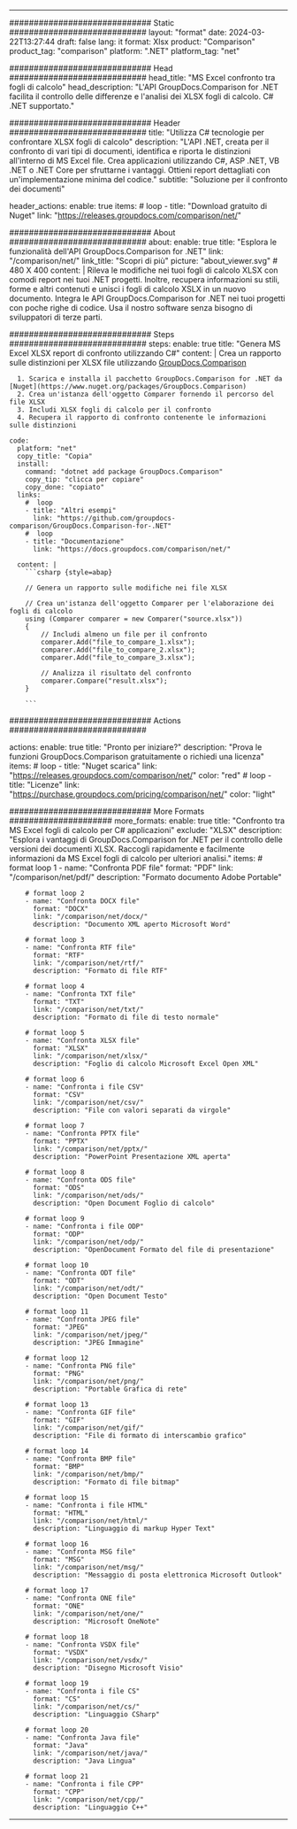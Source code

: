 
---
############################# Static ############################
layout: "format"
date:  2024-03-22T13:27:44
draft: false
lang: it
format: Xlsx
product: "Comparison"
product_tag: "comparison"
platform: ".NET"
platform_tag: "net"

############################# Head ############################
head_title: "MS Excel confronto tra fogli di calcolo"
head_description: "L'API GroupDocs.Comparison for .NET facilita il controllo delle differenze e l'analisi dei XLSX fogli di calcolo. C# .NET supportato."

############################# Header ############################
title: "Utilizza C# tecnologie per confrontare XLSX fogli di calcolo" 
description: "L'API .NET, creata per il confronto di vari tipi di documenti, identifica e riporta le distinzioni all'interno di MS Excel file. Crea applicazioni utilizzando C#, ASP .NET, VB .NET o .NET Core per sfruttarne i vantaggi. Ottieni report dettagliati con un'implementazione minima del codice."
subtitle: "Soluzione per il confronto dei documenti" 

header_actions:
  enable: true
  items:
    #  loop
    - title: "Download gratuito di Nuget"
      link: "https://releases.groupdocs.com/comparison/net/"
      
############################# About ############################
about:
    enable: true
    title: "Esplora le funzionalità dell'API GroupDocs.Comparison for .NET"
    link: "/comparison/net/"
    link_title: "Scopri di più"
    picture: "about_viewer.svg" # 480 X 400
    content: |
       Rileva le modifiche nei tuoi fogli di calcolo XLSX con comodi report nei tuoi .NET progetti. Inoltre, recupera informazioni su stili, forme e altri contenuti e unisci i fogli di calcolo XSLX in un nuovo documento. Integra le API GroupDocs.Comparison for .NET nei tuoi progetti con poche righe di codice. Usa il nostro software senza bisogno di sviluppatori di terze parti.

############################# Steps ############################
steps:
    enable: true
    title: "Genera MS Excel XLSX report di confronto utilizzando C#"
    content: |
      Crea un rapporto sulle distinzioni per XLSX file utilizzando [GroupDocs.Comparison](https://products.groupdocs.com/comparison/net/)
      
      1. Scarica e installa il pacchetto GroupDocs.Comparison for .NET da [Nuget](https://www.nuget.org/packages/GroupDocs.Comparison)
      2. Crea un'istanza dell'oggetto Comparer fornendo il percorso del file XLSX
      3. Includi XLSX fogli di calcolo per il confronto
      4. Recupera il rapporto di confronto contenente le informazioni sulle distinzioni
   
    code:
      platform: "net"
      copy_title: "Copia"
      install:
        command: "dotnet add package GroupDocs.Comparison"
        copy_tip: "clicca per copiare"
        copy_done: "copiato"
      links:
        #  loop
        - title: "Altri esempi"
          link: "https://github.com/groupdocs-comparison/GroupDocs.Comparison-for-.NET"
        #  loop
        - title: "Documentazione"
          link: "https://docs.groupdocs.com/comparison/net/"
          
      content: |
        ```csharp {style=abap}

        // Genera un rapporto sulle modifiche nei file XLSX

        // Crea un'istanza dell'oggetto Comparer per l'elaborazione dei fogli di calcolo
        using (Comparer comparer = new Comparer("source.xlsx"))
        {
            // Includi almeno un file per il confronto
        	comparer.Add("file_to_compare_1.xlsx");
            comparer.Add("file_to_compare_2.xlsx");
            comparer.Add("file_to_compare_3.xlsx");

            // Analizza il risultato del confronto
            comparer.Compare("result.xlsx"); 
        }
        
        ```            

############################# Actions ############################

actions:
  enable: true
  title: "Pronto per iniziare?"
  description: "Prova le funzioni GroupDocs.Comparison gratuitamente o richiedi una licenza"
  items:
    #  loop
    - title: "Nuget scarica"
      link: "https://releases.groupdocs.com/comparison/net/"
      color: "red"
        #  loop
    - title: "Licenze"
      link: "https://purchase.groupdocs.com/pricing/comparison/net/"
      color: "light"


############################# More Formats #####################
more_formats:
    enable: true
    title: "Confronto tra MS Excel fogli di calcolo per C# applicazioni"
    exclude: "XLSX"
    description: "Esplora i vantaggi di GroupDocs.Comparison for .NET per il controllo delle versioni dei documenti XLSX. Raccogli rapidamente e facilmente informazioni da MS Excel fogli di calcolo per ulteriori analisi."
    items: 
        # format loop 1
        - name: "Confronta PDF file"
          format: "PDF"
          link: "/comparison/net/pdf/"
          description: "Formato documento Adobe Portable"

        # format loop 2
        - name: "Confronta DOCX file"
          format: "DOCX"
          link: "/comparison/net/docx/"
          description: "Documento XML aperto Microsoft Word"

        # format loop 3
        - name: "Confronta RTF file"
          format: "RTF"
          link: "/comparison/net/rtf/"
          description: "Formato di file RTF"

        # format loop 4
        - name: "Confronta TXT file"
          format: "TXT"
          link: "/comparison/net/txt/"
          description: "Formato di file di testo normale"

        # format loop 5
        - name: "Confronta XLSX file"
          format: "XLSX"
          link: "/comparison/net/xlsx/"
          description: "Foglio di calcolo Microsoft Excel Open XML"

        # format loop 6
        - name: "Confronta i file CSV"
          format: "CSV"
          link: "/comparison/net/csv/"
          description: "File con valori separati da virgole"

        # format loop 7
        - name: "Confronta PPTX file"
          format: "PPTX"
          link: "/comparison/net/pptx/"
          description: "PowerPoint Presentazione XML aperta"

        # format loop 8
        - name: "Confronta ODS file"
          format: "ODS"
          link: "/comparison/net/ods/"
          description: "Open Document Foglio di calcolo"

        # format loop 9
        - name: "Confronta i file ODP"
          format: "ODP"
          link: "/comparison/net/odp/"
          description: "OpenDocument Formato del file di presentazione"

        # format loop 10
        - name: "Confronta ODT file"
          format: "ODT"
          link: "/comparison/net/odt/"
          description: "Open Document Testo"

        # format loop 11
        - name: "Confronta JPEG file"
          format: "JPEG"
          link: "/comparison/net/jpeg/"
          description: "JPEG Immagine"

        # format loop 12
        - name: "Confronta PNG file"
          format: "PNG"
          link: "/comparison/net/png/"
          description: "Portable Grafica di rete"

        # format loop 13
        - name: "Confronta GIF file"
          format: "GIF"
          link: "/comparison/net/gif/"
          description: "File di formato di interscambio grafico"

        # format loop 14
        - name: "Confronta BMP file"
          format: "BMP"
          link: "/comparison/net/bmp/"
          description: "Formato di file bitmap"

        # format loop 15
        - name: "Confronta i file HTML"
          format: "HTML"
          link: "/comparison/net/html/"
          description: "Linguaggio di markup Hyper Text"

        # format loop 16
        - name: "Confronta MSG file"
          format: "MSG"
          link: "/comparison/net/msg/"
          description: "Messaggio di posta elettronica Microsoft Outlook"

        # format loop 17
        - name: "Confronta ONE file"
          format: "ONE"
          link: "/comparison/net/one/"
          description: "Microsoft OneNote"

        # format loop 18
        - name: "Confronta VSDX file"
          format: "VSDX"
          link: "/comparison/net/vsdx/"
          description: "Disegno Microsoft Visio"

        # format loop 19
        - name: "Confronta i file CS"
          format: "CS"
          link: "/comparison/net/cs/"
          description: "Linguaggio CSharp"

        # format loop 20
        - name: "Confronta Java file"
          format: "Java"
          link: "/comparison/net/java/"
          description: "Java Lingua"
          
        # format loop 21
        - name: "Confronta i file CPP"
          format: "CPP"
          link: "/comparison/net/cpp/"
          description: "Linguaggio C++"
---